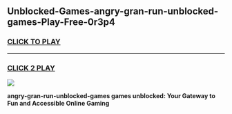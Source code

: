 
## Unblocked-Games-angry-gran-run-unblocked-games-Play-Free-0r3p4
<h3>
<a href="https://premium76.site?title=angry-gran-run-unblocked-games&ref=18A1">CLICK TO PLAY</a></h3>
<hr>

<h3>
<a href="https://premium76.site?title=angry-gran-run-unblocked-games&ref=18A1">CLICK 2 PLAY</a>
  
</h3>

<a href="https://premium76.site?title=angry-gran-run-unblocked-games&ref=18A1"><img src="https://clearcache.store/games.png"></a>


**angry-gran-run-unblocked-games games unblocked: Your Gateway to Fun and Accessible Online Gaming**

